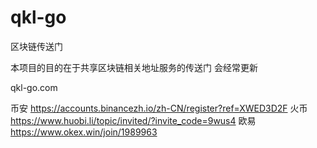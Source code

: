 # qkl-go
区块链传送门

本项目的目的在于共享区块链相关地址服务的传送门 会经常更新

qkl-go.com


币安   https://accounts.binancezh.io/zh-CN/register?ref=XWED3D2F
火币   https://www.huobi.li/topic/invited/?invite_code=9wus4
欧易   https://www.okex.win/join/1989963
